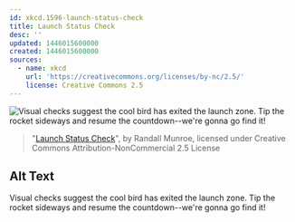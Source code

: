 ```yaml
---
id: xkcd.1596-launch-status-check
title: Launch Status Check
desc: ''
updated: 1446015600000
created: 1446015600000
sources:
  - name: xkcd
    url: 'https://creativecommons.org/licenses/by-nc/2.5/'
    license: Creative Commons 2.5
---
```

![Visual checks suggest the cool bird has exited the launch zone. Tip the rocket sideways and resume the countdown--we're gonna go find it!](https://imgs.xkcd.com/comics/launch_status_check.png)
> "[Launch Status Check](https://xkcd.com/1596/)", by Randall Munroe, licensed under Creative Commons Attribution-NonCommercial 2.5 License

## Alt Text
Visual checks suggest the cool bird has exited the launch zone. Tip the rocket sideways and resume the countdown--we're gonna go find it!
